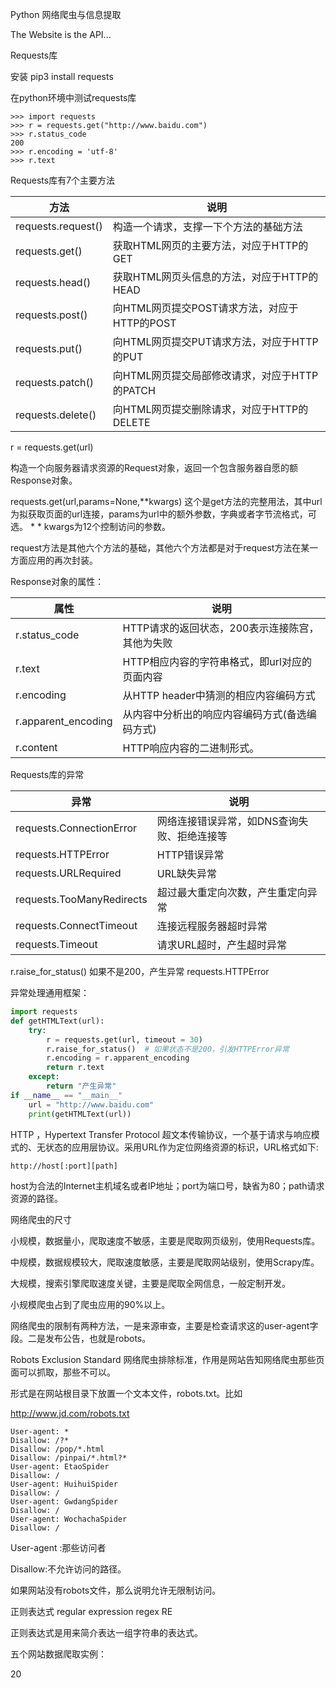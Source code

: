 Python 网络爬虫与信息提取

The Website is the API...

Requests库

安装 pip3 install requests

在python环境中测试requests库

```
>>> import requests
>>> r = requests.get("http://www.baidu.com")
>>> r.status_code
200
>>> r.encoding = 'utf-8'
>>> r.text
```

 Requests库有7个主要方法

| 方法               | 说明                                          |
| ------------------ | --------------------------------------------- |
| requests.request() | 构造一个请求，支撑一下个方法的基础方法        |
| requests.get()     | 获取HTML网页的主要方法，对应于HTTP的GET       |
| requests.head()    | 获取HTML网页头信息的方法，对应于HTTP的HEAD    |
| requests.post()    | 向HTML网页提交POST请求方法，对应于HTTP的POST  |
| requests.put()     | 向HTML网页提交PUT请求方法，对应于HTTP的PUT    |
| requests.patch()   | 向HTML网页提交局部修改请求，对应于HTTP的PATCH |
| requests.delete()  | 向HTML网页提交删除请求，对应于HTTP的DELETE    |

r = requests.get(url)

构造一个向服务器请求资源的Request对象，返回一个包含服务器自愿的额Response对象。

requests.get(url,params=None,**kwargs) 这个是get方法的完整用法，其中url为拟获取页面的url连接，params为url中的额外参数，字典或者字节流格式，可选。 * * kwargs为12个控制访问的参数。

request方法是其他六个方法的基础，其他六个方法都是对于request方法在某一方面应用的再次封装。

Response对象的属性：

| 属性                | 说明                                            |
| ------------------- | ----------------------------------------------- |
| r.status_code       | HTTP请求的返回状态，200表示连接陈宫，其他为失败 |
| r.text              | HTTP相应内容的字符串格式，即url对应的页面内容   |
| r.encoding          | 从HTTP header中猜测的相应内容编码方式           |
| r.apparent_encoding | 从内容中分析出的响应内容编码方式(备选编码方式)  |
| r.content           | HTTP响应内容的二进制形式。                      |

Requests库的异常

| 异常                      | 说明                                        |
| ------------------------- | ------------------------------------------- |
| requests.ConnectionError  | 网络连接错误异常，如DNS查询失败、拒绝连接等 |
| requests.HTTPError        | HTTP错误异常                                |
| requests.URLRequired      | URL缺失异常                                 |
| requests.TooManyRedirects | 超过最大重定向次数，产生重定向异常          |
| requests.ConnectTimeout   | 连接远程服务器超时异常                      |
| requests.Timeout          | 请求URL超时，产生超时异常                   |

r.raise_for_status() 如果不是200，产生异常 requests.HTTPError

异常处理通用框架：

```python
import requests
def getHTMLText(url):
    try:
        r = requests.get(url, timeout = 30)
        r.raise_for_status()  # 如果状态不是200，引发HTTPError异常
        r.encoding = r.apparent_encoding
        return r.text
    except:
        return "产生异常"
if __name__ == "__main__"
    url = "http://www.baidu.com"
    print(getHTMLText(url))
```

HTTP ，Hypertext Transfer Protocol 超文本传输协议，一个基于请求与响应模式的、无状态的应用层协议。采用URL作为定位网络资源的标识，URL格式如下:

```
http://host[:port][path]
```

host为合法的Internet主机域名或者IP地址；port为端口号，缺省为80；path请求资源的路径。

网络爬虫的尺寸

小规模，数据量小，爬取速度不敏感，主要是爬取网页级别，使用Requests库。

中规模，数据规模较大，爬取速度敏感，主要是爬取网站级别，使用Scrapy库。

大规模，搜索引擎爬取速度关键，主要是爬取全网信息，一般定制开发。

小规模爬虫占到了爬虫应用的90%以上。

网络爬虫的限制有两种方法，一是来源审查，主要是检查请求这的user-agent字段。二是发布公告，也就是robots。

Robots Exclusion Standard 网络爬虫排除标准，作用是网站告知网络爬虫那些页面可以抓取，那些不可以。

形式是在网站根目录下放置一个文本文件，robots.txt。比如

http://www.jd.com/robots.txt

```
User-agent: * 
Disallow: /?* 
Disallow: /pop/*.html 
Disallow: /pinpai/*.html?* 
User-agent: EtaoSpider 
Disallow: / 
User-agent: HuihuiSpider 
Disallow: / 
User-agent: GwdangSpider 
Disallow: / 
User-agent: WochachaSpider 
Disallow: /
```

User-agent :那些访问者

Disallow:不允许访问的路径。

如果网站没有robots文件，那么说明允许无限制访问。

正则表达式 regular expression        regex        RE

正则表达式是用来简介表达一组字符串的表达式。

五个网站数据爬取实例：

20